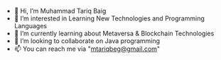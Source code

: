 - 👋 Hi, I’m Muhammad Tariq Baig
- 👀 I’m interested in Learning New Technologies and Programming Languages
- 🌱 I’m currently learning about Metaversa & Blockchain Technologies
- 💞️ I’m looking to collaborate on Java programming
- 📫 You can reach me via "mtariqbeg@gmail.com"

<!---
mtariqbeg/mtariqbeg is a ✨ special ✨ repository because its `README.md` (this file) appears on your GitHub profile.
You can click the Preview link to take a look at your changes.
--->
